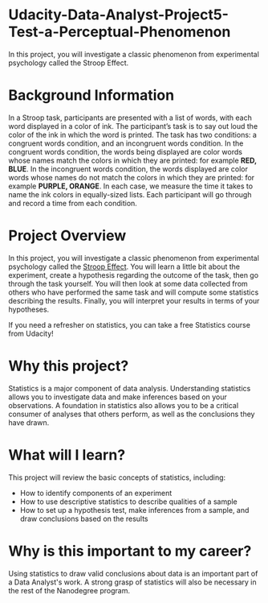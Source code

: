 # Udacity-Data-Analyst-Project5-Test-a-Perceptual-Phenomenon
In this project, you will investigate a classic phenomenon from experimental psychology called the Stroop Effect.

# Background Information
In a Stroop task, participants are presented with a list of words, with each word displayed in a color of ink. The participant’s task is to say out loud the color of the ink in which the word is printed. The task has two conditions: a congruent words condition, and an incongruent words condition. In the congruent words condition, the words being displayed are color words whose names match the colors in which they are printed: for example **RED, BLUE**. In the incongruent words condition, the words displayed are color words whose names do not match the colors in which they are printed: for example **PURPLE, ORANGE**. In each case, we measure the time it takes to name the ink colors in equally-sized lists. Each participant will go through and record a time from each condition.

# Project Overview
In this project, you will investigate a classic phenomenon from experimental psychology called the [Stroop Effect](https://en.wikipedia.org/wiki/Stroop_effect). You will learn a little bit about the experiment, create a hypothesis regarding the outcome of the task, then go through the task yourself. You will then look at some data collected from others who have performed the same task and will compute some statistics describing the results. Finally, you will interpret your results in terms of your hypotheses.

If you need a refresher on statistics, you can take a free Statistics course from Udacity!

# Why this project?
Statistics is a major component of data analysis. Understanding statistics allows you to investigate data and make inferences based on your observations. A foundation in statistics also allows you to be a critical consumer of analyses that others perform, as well as the conclusions they have drawn.

# What will I learn?
This project will review the basic concepts of statistics, including:

* How to identify components of an experiment
* How to use descriptive statistics to describe qualities of a sample
* How to set up a hypothesis test, make inferences from a sample, and draw conclusions based on the results

# Why is this important to my career?
Using statistics to draw valid conclusions about data is an important part of a Data Analyst's work. A strong grasp of statistics will also be necessary in the rest of the Nanodegree program.
